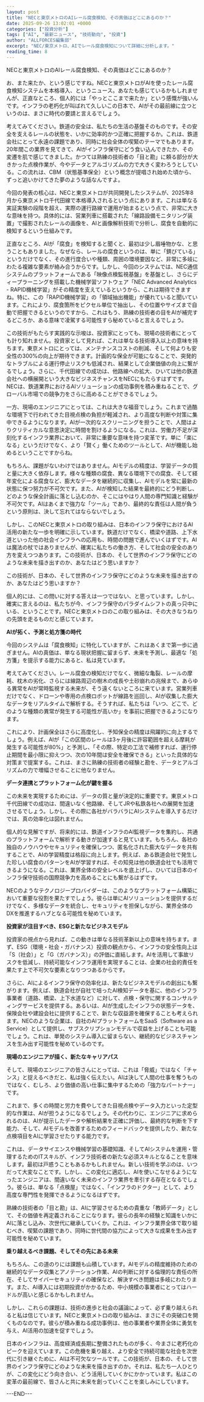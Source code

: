 ```yaml
---
layout: post
title: "NECと東京メトロのAIレール腐食検知、その真価はどこにあるのか？"
date: 2025-09-26 13:02:01 +0000
categories: ["投資分析"]
tags: ["AI", "最新ニュース", "技術動向", "投資"]
author: "ALLFORCES編集部"
excerpt: "NEC/東京メトロ、AIでレール腐食検知について詳細に分析します。"
reading_time: 8
---
```


NECと東京メトロのAIレール腐食検知、その真価はどこにあるのか？

お、また来たか、という感じですね。NECと東京メトロがAIを使ったレール腐食検知システムを本格導入、というニュース。あなたも感じているかもしれませんが、正直なところ、個人的には「やっとここまで来たか」という感慨が強いんです。インフラの老朽化が叫ばれて久しいこの日本で、AIがその最前線に立つというのは、まさに時代の要請と言えるでしょう。

考えてみてください。鉄道の安全は、私たちの生活の基盤そのものです。その安全を支えるレールの状態を、いかに効率的かつ正確に把握するか。これは、鉄道会社にとって永遠の課題であり、同時に社会全体の喫緊のテーマでもあります。20年間この業界を見てきて、AIがインフラ保守にどう食い込んできたか、その変遷を肌で感じてきました。かつては熟練の技術者の「目と勘」に頼る部分が大きかった点検作業が、今やデータとアルゴリズムの力で大きく変わろうとしている。この流れは、CBM（状態基準保全）という概念が提唱され始めた頃から、ずっと追いかけてきた夢のような話なんですよ。

今回の発表の核心は、NECと東京メトロが共同開発したシステムが、2025年8月から東京メトロ千代田線で本格導入されるという点にあります。これは単なる実証実験の段階を超え、実際の運行路線で運用が始まるという点で、非常に大きな意味を持つ。具体的には、営業列車に搭載された「線路設備モニタリング装置」で撮影されたレールの画像を、AIと画像解析技術で分析し、腐食を自動的に検知するという仕組みです。

正直なところ、AIが「腐食」を検知すると聞くと、最初は少し眉唾物かな、と思うこともありました。なぜなら、レールの腐食というのは、単に「錆びている」というだけでなく、その進行度合いや種類、周囲の環境要因など、非常に多岐にわたる複雑な要素が絡み合うからです。しかし、今回のシステムでは、NEC通信システムのプラットフォームである「映像点検監視基盤」を基盤とし、さらにディープラーニングを搭載した機械学習ソフトウェア「NEC Advanced Analytics - RAPID機械学習」がその精度を支えているというから、これは期待できますね。特に、この「RAPID機械学習」の「領域抽出機能」が優れていると聞いています。これにより、腐食箇所をピクセル単位で抽出し、その位置やサイズまで自動で把握できるというのですから、これはもう、熟練の技術者の目をAIが補完するどころか、ある意味で凌駕する可能性すら秘めていると言えるでしょう。

この技術がもたらす実践的な示唆は、投資家にとっても、現場の技術者にとっても計り知れません。投資家として見れば、これは単なる技術導入以上の意味を持ちます。東京メトロにとっては、メンテナンスコストの削減、そして何よりも安全性の300%の向上が期待できます。計画的な保全が可能になることで、突発的なトラブルによる運行停止リスクも低減され、結果として企業価値の向上に繋がるでしょう。さらに、千代田線での成功は、他路線への拡大、ひいては他の鉄道会社への横展開という大きなビジネスチャンスをNECにもたらすはずです。NECは、鉄道業界におけるAIソリューションの成功事例を積み重ねることで、グローバル市場での競争力をさらに高めることができるでしょう。

一方、現場のエンジニアにとっては、これは大きな福音でしょう。これまで過酷な環境下で行われてきた目視点検の負担が軽減され、より高度な判断や対策に集中できるようになります。AIが一次的なスクリーニングを担うことで、人間はよりクリティカルな意思決定に時間を割けるようになる。これは、労働力不足が深刻化するインフラ業界において、非常に重要な意味を持つ変革です。単に「楽になる」というだけでなく、より「賢く」働くためのツールとして、AIが機能し始めるということですからね。

もちろん、課題がないわけではありません。AIモデルの精度は、学習データの質と量に大きく依存します。様々な種類の腐食、異なる環境下での腐食、そして経年変化による腐食など、膨大なデータを継続的に収集し、AIモデルを常に最新の状態に保つ努力が不可欠です。また、AIが検知した結果を最終的にどう判断し、どのような保全計画に落とし込むのか、そこにはやはり人間の専門知識と経験が不可欠です。AIはあくまで強力な「ツール」であり、最終的な責任は人間が負うという原則は、決して忘れてはならないでしょう。

しかし、このNECと東京メトロの取り組みは、日本のインフラ保守におけるAI活用の新たな一歩を明確に示しています。鉄道だけでなく、橋梁や道路、上下水道といった他の社会インフラへの応用も、時間の問題で進んでいくはずです。AIは魔法の杖ではありませんが、確実に私たちの働き方、そして社会の安全のあり方を変えつつあります。この技術が、日本の、そして世界のインフラ保守にどのような未来を描き出すのか、あなたはどう思いますか？

この技術が、日本の、そして世界のインフラ保守にどのような未来を描き出すのか、あなたはどう思いますか？

個人的には、この問いに対する答えは一つではない、と思っています。しかし、確実に言えるのは、私たちが今、インフラ保守のパラダイムシフトの真っ只中にいる、ということです。NECと東京メトロのこの取り組みは、その大きなうねりの先頭を走るものだと感じています。

**AIが拓く、予測と処方箋の時代**

今回のシステムは「腐食検知」に特化していますが、これはあくまで第一歩に過ぎません。AIの真価は、単なる現状把握に留まらず、未来を予測し、最適な「処方箋」を提示する能力にあると、私は見ています。

考えてみてください。レール腐食の検知だけでなく、微細な亀裂、レールの摩耗、枕木の劣化、さらには線路周辺の樹木の成長や土砂崩れの兆候まで、あらゆる異常をAIが常時監視する未来が、そう遠くないところに来ています。営業列車だけでなく、ドローンや専用の点検ロボットが線路を巡回し、AIが収集した膨大なデータをリアルタイムで解析する。そうすれば、私たちは「いつ、どこで、どのような種類の異常が発生する可能性が高いか」を事前に把握できるようになります。

これにより、計画保全はさらに高度化し、予知保全の精度は飛躍的に向上するでしょう。例えば、AIが「この区間のレールは3ヶ月後に許容範囲を超える摩耗が発生する可能性が80%」と予測し、「その際、特定の工法で補修すれば、運行停止期間を最小限に抑えつつ、次の10年間は安全を確保できる」といった具体的な対策まで提案する。これは、まさに熟練の技術者の経験と勘を、データとアルゴリズムの力で増幅させることに他なりません。

**データ連携とプラットフォーム化が鍵を握る**

この未来を実現するためには、データの質と量が決定的に重要です。東京メトロ千代田線での成功は、間違いなく他路線、そしてJRや私鉄各社への展開を加速させるでしょう。しかし、その際に各社がバラバラにAIシステムを導入するだけでは、真の効率化は図れません。

個人的な見解ですが、将来的には、鉄道インフラのAI監視データを集約し、共通のプラットフォームで解析する動きが加速すると見ています。もちろん、各社の独自のノウハウやセキュリティを確保しつつ、匿名化された膨大なデータを共有することで、AIの学習精度は格段に向上します。例えば、ある鉄道会社で発生した珍しい腐食のパターンをAIが学習すれば、その知見は他の鉄道会社でも活用できるようになる。これは、業界全体の安全レベルを底上げし、ひいては日本のインフラ保守技術の国際競争力を高めることにも繋がるはずです。

NECのようなテクノロジープロバイダーは、このようなプラットフォーム構築において重要な役割を果たすでしょう。彼らは単にAIソリューションを提供するだけでなく、多様なデータを統合し、セキュリティを担保しながら、業界全体のDXを推進するハブとなる可能性を秘めています。

**投資家が注目すべき、ESGと新たなビジネスモデル**

投資家の視点から見れば、この動きは単なる技術革新以上の意味を持ちます。まず、ESG（環境・社会・ガバナンス）投資の観点から、インフラの安全性向上は「S（社会）」と「G（ガバナンス）」の評価に直結します。AIを活用して事故リスクを低減し、持続可能なインフラ運用を実現することは、企業の社会的責任を果たす上で不可欠な要素となりつつあるからです。

さらに、AIによるインフラ保守の効率化は、新たなビジネスモデルの創出にも繋がります。例えば、鉄道会社が自社で培ったAI検知データを基に、他のインフラ事業者（道路、橋梁、上下水道など）に対して、点検・保守に関するコンサルティングサービスを提供する。あるいは、AIが生成したインフラの状態データを、保険会社や建設会社に提供することで、新たな収益源を確保することも考えられます。NECのような企業は、自社のAIプラットフォームをSaaS（Software as a Service）として提供し、サブスクリプションモデルで収益を上げることも可能でしょう。これは、単発のシステム導入に留まらない、継続的なビジネスチャンスを生み出す可能性を秘めているのです。

**現場のエンジニアが描く、新たなキャリアパス**

そして、現場のエンジニアの皆さんにとっては、これは「脅威」ではなく「チャンス」と捉えるべきだと、私は強く伝えたい。AIは決して人間の仕事を奪うものではなく、むしろ、より価値の高い仕事に集中するための「強力なパートナー」です。

これまで、多くの時間と労力を費やしてきた目視点検やデータ入力といった定型的な作業は、AIが担うようになるでしょう。その代わりに、エンジニアに求められるのは、AIが提示したデータや解析結果を正確に評価し、最終的な判断を下す能力、そして、AIモデルを改善するためのフィードバックを提供したり、新たな点検項目をAIに学習させたりする能力です。

これは、データサイエンスや機械学習の基礎知識、そしてAIシステムを運用・管理するためのITスキルが、インフラ技術者の新たな必須スキルとなることを意味します。最初は戸惑うこともあるかもしれません。新しい技術を学ぶのは、いつだって大変なことです。しかし、この変化に適応し、AIを使いこなせるようになったエンジニアは、間違いなく未来のインフラ業界を牽引する存在となるでしょう。彼らは、単なる「点検屋」ではなく、「インフラのドクター」として、より高度な専門性を発揮できるようになるはずです。

熟練の技術者の「目と勘」は、AIに学習させるための貴重な「教師データ」として、その価値を再定義されることになります。彼らの長年の経験と知識をいかにAIに落とし込み、次世代に継承していくか。これは、インフラ業界全体で取り組むべき、喫緊の課題であり、同時に世代間の協力によって大きな成果を生み出す可能性を秘めています。

**乗り越えるべき課題、そしてその先にある未来**

もちろん、この道のりには課題も山積しています。AIモデルの精度維持のための継続的なデータ収集とアノテーション作業、AIの判断に対する倫理的な責任の所在、そしてサイバーセキュリティの確保など、解決すべき問題は多岐にわたります。また、AI導入には初期投資がかかるため、中小規模の事業者にとってはハードルが高いと感じるかもしれません。

しかし、これらの課題は、技術の進歩と社会の議論によって、必ず乗り越えられると私は信じています。NECと東京メトロの取り組みは、まさにその突破口を開くものなのです。彼らが積み重ねる成功事例は、他の事業者や業界全体に勇気を与え、AI活用の加速を促すでしょう。

日本のインフラは、高度経済成長期に整備されたものが多く、今まさに老朽化のピークを迎えています。この危機を乗り越え、より安全で持続可能な社会を次世代に引き継ぐために、AIは不可欠なツールです。この技術が、日本の、そして世界のインフラ保守にどのような未来を描き出すのか。それは、私たち一人ひとりが、この変化にどう向き合い、どう活用していくかにかかっています。私はこの変革の最前線で、皆さんと共に未来を創っていくことを楽しみにしています。

---END---